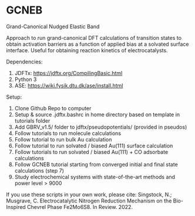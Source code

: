 # GCNEB
Grand-Canonical Nudged Elastic Band 

Approach to run grand-canonical DFT calculations of transition states to obtain activation barriers as a function of applied bias at a solvated surface interface. Useful for obtaining reaction kinetics of electrocatalysts. 

Dependencies:
1. JDFTx: https://jdftx.org/CompilingBasic.html 
2. Python 3
3. ASE: https://wiki.fysik.dtu.dk/ase/install.html


Setup: 
1. Clone Github Repo to computer
2. Setup & source .jdftx.bashrc in home directory based on template in tutorials folder
3. Add GBRV_v1.5/ folder to jdftx/pseudopotentials/ (provided in pseudos)
4. Follow tutorials to run molecule calculations
5. Follow tutorial to run bulk Au calculation
6. Follow tutorial to run solvated / biased Au(111) surface calculation
7. Follow tutorials to run solvated / biased Au(111) + CO adsorbate calculations
8. Follow GCNEB tutorial starting from converged initial and final state calculations (step 7)
9. Study electrochemical systems with state-of-the-art methods and power level > 9000

If you use these scripts in your own work, please cite: 
Singstock, N.; Musgrave, C. Electrocatalytic Nitrogen Reduction Mechanism on the Bio-Inspired Chevrel Phase Fe2Mo6S8. In Review. 2022.
